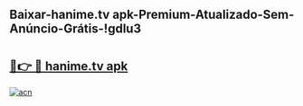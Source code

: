 
## Baixar-hanime.tv apk-Premium-Atualizado-Sem-Anúncio-Grátis-!gdlu3

# <h2><a href="https://andorid.site?title=hanime.tv_apk&ref=27">🔗👉 🔴 hanime.tv apk</a></h2>

[![acn](https://github.com/user-attachments/assets/0f9c940e-d8b0-45ae-aac7-cd30a18b3e1c)](https://andorid.site?title=hanime.tv_apk&ref=27)

